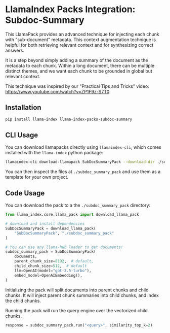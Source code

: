 # LlamaIndex Packs Integration: Subdoc-Summary

This LlamaPack provides an advanced technique for injecting each chunk with "sub-document" metadata. This context augmentation technique is helpful for both retrieving relevant context and for synthesizing correct answers.

It is a step beyond simply adding a summary of the document as the metadata to each chunk. Within a long document, there can be multiple distinct themes, and we want each chunk to be grounded in global but relevant context.

This technique was inspired by our "Practical Tips and Tricks" video: https://www.youtube.com/watch?v=ZP1F9z-S7T0.

## Installation

```bash
pip install llama-index llama-index-packs-subdoc-summary
```

## CLI Usage

You can download llamapacks directly using `llamaindex-cli`, which comes installed with the `llama-index` python package:

```bash
llamaindex-cli download-llamapack SubDocSummaryPack --download-dir ./subdoc_summary_pack
```

You can then inspect the files at `./subdoc_summary_pack` and use them as a template for your own project.

## Code Usage

You can download the pack to a the `./subdoc_summary_pack` directory:

```python
from llama_index.core.llama_pack import download_llama_pack

# download and install dependencies
SubDocSummaryPack = download_llama_pack(
    "SubDocSummaryPack", "./subdoc_summary_pack"
)

# You can use any llama-hub loader to get documents!
subdoc_summary_pack = SubDocSummaryPack(
    documents,
    parent_chunk_size=8192,  # default,
    child_chunk_size=512,  # default
    llm=OpenAI(model="gpt-3.5-turbo"),
    embed_model=OpenAIEmbedding(),
)
```

Initializing the pack will split documents into parent chunks and child chunks. It will inject parent chunk summaries into child chunks, and index the child chunks.

Running the pack will run the query engine over the vectorized child chunks.

```python
response = subdoc_summary_pack.run("<query>", similarity_top_k=2)
```
